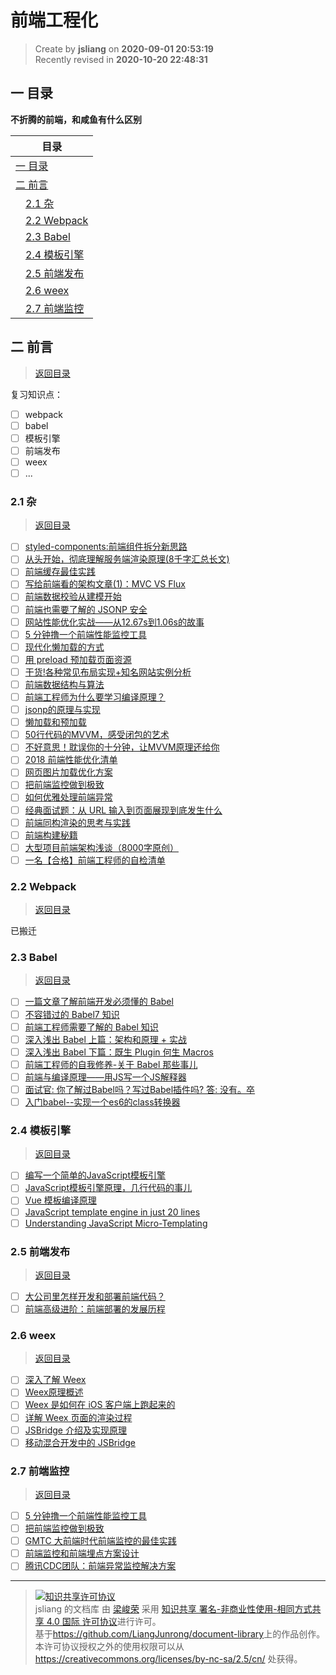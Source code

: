 前端工程化
===

> Create by **jsliang** on **2020-09-01 20:53:19**  
> Recently revised in **2020-10-20 22:48:31**

<!-- 目录开始 -->
## <a name="chapter-one" id="chapter-one"></a>一 目录

**不折腾的前端，和咸鱼有什么区别**

| 目录 |
| --- |
| [一 目录](#chapter-one) |
| <a name="catalog-chapter-two" id="catalog-chapter-two"></a>[二 前言](#chapter-two) |
| &emsp;[2.1 杂](#chapter-two-one) |
| &emsp;[2.2 Webpack](#chapter-two-two) |
| &emsp;[2.3 Babel](#chapter-two-three) |
| &emsp;[2.4 模板引擎](#chapter-two-four) |
| &emsp;[2.5 前端发布](#chapter-two-five) |
| &emsp;[2.6 weex](#chapter-two-six) |
| &emsp;[2.7 前端监控](#chapter-two-seven) |
<!-- 目录结束 -->

## <a name="chapter-two" id="chapter-two"></a>二 前言

> [返回目录](#chapter-one)

复习知识点：

* [ ] webpack
* [ ] babel
* [ ] 模板引擎
* [ ] 前端发布
* [ ] weex
* [ ] ...

### <a name="chapter-two-one" id="chapter-two-one"></a>2.1 杂

> [返回目录](#chapter-one)

* [ ] [styled-components:前端组件拆分新思路](https://juejin.im/post/6844903878580764686)
* [ ] [从头开始，彻底理解服务端渲染原理(8千字汇总长文)](https://juejin.im/post/6844903881390964744)
* [ ] [前端缓存最佳实践](https://juejin.im/post/6844903737538920462)
* [ ] [写给前端看的架构文章(1)：MVC VS Flux](https://zhuanlan.zhihu.com/p/21324696)
* [ ] [前端数据校验从建模开始](https://juejin.im/post/6844903667414335501)
* [ ] [前端也需要了解的 JSONP 安全](https://juejin.im/post/6844903660678299661)
* [ ] [网站性能优化实战——从12.67s到1.06s的故事](https://juejin.im/post/6844903655330562062)
* [ ] [5 分钟撸一个前端性能监控工具](https://juejin.im/post/6844903662020460552)
* [ ] [现代化懒加载的方式](https://juejin.im/post/6844903559599751175)
* [ ] [用 preload 预加载页面资源](https://juejin.im/post/6844903562070196237)
* [ ] [干货!各种常见布局实现+知名网站实例分析](https://juejin.im/post/6844903574929932301)
* [ ] [前端数据结构与算法](https://fed.renren.com/2017/07/02/algorithm/)
* [ ] [前端工程师为什么要学习编译原理？](https://zhuanlan.zhihu.com/p/31096468)
* [ ] [jsonp的原理与实现](https://segmentfault.com/a/1190000007665361)
* [ ] [懒加载和预加载](https://juejin.im/post/6844903614138286094)
* [ ] [50行代码的MVVM，感受闭包的艺术](https://juejin.im/post/6844903619808985095)
* [ ] [不好意思！耽误你的十分钟，让MVVM原理还给你](https://juejin.im/post/6844903586103558158)
* [ ] [2018 前端性能优化清单](https://juejin.im/post/6844903568130965517)
* [ ] [网页图片加载优化方案](https://zhuanlan.zhihu.com/p/33370207)
* [ ] [把前端监控做到极致](https://zhuanlan.zhihu.com/p/32262716)
* [ ] [如何优雅处理前端异常](https://zhuanlan.zhihu.com/p/51800345)
* [ ] [经典面试题：从 URL 输入到页面展现到底发生什么](https://zhuanlan.zhihu.com/p/57895541)
* [ ] [前端同构渲染的思考与实践](https://juejin.im/post/6844903792836608008)
* [ ] [前端构建秘籍](https://juejin.im/post/6844903799736254477)
* [ ] [大型项目前端架构浅谈（8000字原创）](https://juejin.im/post/6844903853859536903)
* [ ] [一名【合格】前端工程师的自检清单](https://juejin.im/post/6844903830887366670)

### <a name="chapter-two-two" id="chapter-two-two"></a>2.2 Webpack

> [返回目录](#chapter-one)

已搬迁

### <a name="chapter-two-three" id="chapter-two-three"></a>2.3 Babel

> [返回目录](#chapter-one)

* [ ] [一篇文章了解前端开发必须懂的 Babel](https://mp.weixin.qq.com/s/C-WmM5tjfc3r4sB52C4R0Q)
* [ ] [不容错过的 Babel7 知识](https://juejin.im/post/5ddff3abe51d4502d56bd143)
* [ ] [前端工程师需要了解的 Babel 知识](https://www.zoo.team/article/babel)
* [ ] [深入浅出 Babel 上篇：架构和原理 + 实战](https://juejin.im/post/5d94bfbf5188256db95589be)
* [ ] [深入浅出 Babel 下篇：既生 Plugin 何生 Macros](https://juejin.im/post/5da12397e51d4578364f6ffa)
* [ ] [前端工程师的自我修养-关于 Babel 那些事儿](https://juejin.im/post/5e5b488af265da574112089f)
* [ ] [前端与编译原理——用JS写一个JS解释器](https://segmentfault.com/a/1190000017241258)
* [ ] [面试官: 你了解过Babel吗？写过Babel插件吗? 答: 没有。卒](https://juejin.im/post/6844903566809759758)
* [ ] [入门babel--实现一个es6的class转换器](https://juejin.im/post/6844903586950807560)

### <a name="chapter-two-four" id="chapter-two-four"></a>2.4 模板引擎

> [返回目录](#chapter-one)

* [ ] [编写一个简单的JavaScript模板引擎](https://www.liaoxuefeng.com/article/1006272230979008)
* [ ] [JavaScript模板引擎原理，几行代码的事儿](https://www.cnblogs.com/hustskyking/p/principle-of-javascript-template.html)
* [ ] [Vue 模板编译原理](https://github.com/berwin/Blog/issues/18)
* [ ] [JavaScript template engine in just 20 lines](https://krasimirtsonev.com/blog/article/Javascript-template-engine-in-just-20-line)
* [ ] [Understanding JavaScript Micro-Templating](https://medium.com/wdstack/understanding-javascript-micro-templating-f37a37b3b40e)

### <a name="chapter-two-five" id="chapter-two-five"></a>2.5 前端发布

> [返回目录](#chapter-one)

* [ ] [大公司里怎样开发和部署前端代码？](https://www.zhihu.com/question/20790576)
* [ ] [前端高级进阶：前端部署的发展历程](https://juejin.im/post/5e6836cc51882549052f56f5)

### <a name="chapter-two-six" id="chapter-two-six"></a>2.6 weex

> [返回目录](#chapter-one)

* [ ] [深入了解 Weex](https://juejin.im/post/5b18a03ce51d45069d2263e3)
* [ ] [Weex原理概述](https://github.com/weexteam/article/issues/32)
* [ ] [Weex 是如何在 iOS 客户端上跑起来的](https://halfrost.com/weex_ios/)
* [ ] [详解 Weex 页面的渲染过程](https://segmentfault.com/a/1190000010415641)
* [ ] [JSBridge 介绍及实现原理](http://coolnuanfeng.github.io/jsbridge)
* [ ] [移动混合开发中的 JSBridge](https://mp.weixin.qq.com/s/I812Cr1_tLGrvIRb9jsg-A)

### <a name="chapter-two-seven" id="chapter-two-seven"></a>2.7 前端监控

> [返回目录](#chapter-one)

* [ ] [5 分钟撸一个前端性能监控工具](https://juejin.im/post/5b7a50c0e51d4538af60d995)
* [ ] [把前端监控做到极致](https://zhuanlan.zhihu.com/p/32262716)
* [ ] [GMTC 大前端时代前端监控的最佳实践](https://juejin.im/post/5b35921af265da598f1563cf)
* [ ] [前端监控和前端埋点方案设计](https://juejin.im/post/5b62d68df265da0f9d1a1cd6)
* [ ] [腾讯CDC团队：前端异常监控解决方案](https://mp.weixin.qq.com/s/W0i-Iu6nqkWttsGZ-RmOqw)

---

> <a rel="license" href="http://creativecommons.org/licenses/by-nc-sa/4.0/"><img alt="知识共享许可协议" style="border-width:0" src="https://i.creativecommons.org/l/by-nc-sa/4.0/88x31.png" /></a><br /><span xmlns:dct="http://purl.org/dc/terms/" property="dct:title">jsliang 的文档库</span> 由 <a xmlns:cc="http://creativecommons.org/ns#" href="https://github.com/LiangJunrong/document-library" property="cc:attributionName" rel="cc:attributionURL">梁峻荣</a> 采用 <a rel="license" href="http://creativecommons.org/licenses/by-nc-sa/4.0/">知识共享 署名-非商业性使用-相同方式共享 4.0 国际 许可协议</a>进行许可。<br />基于<a xmlns:dct="http://purl.org/dc/terms/" href="https://github.com/LiangJunrong/document-library" rel="dct:source">https://github.com/LiangJunrong/document-library</a>上的作品创作。<br />本许可协议授权之外的使用权限可以从 <a xmlns:cc="http://creativecommons.org/ns#" href="https://creativecommons.org/licenses/by-nc-sa/2.5/cn/" rel="cc:morePermissions">https://creativecommons.org/licenses/by-nc-sa/2.5/cn/</a> 处获得。